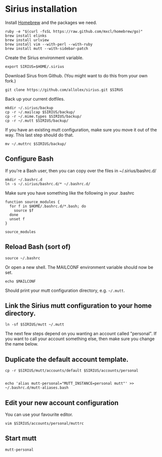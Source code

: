 # Sirius installation


Install [Homebrew](http://mxcl.github.com/homebrew/) and the packages we need.

    ruby -e "$(curl -fsSL https://raw.github.com/mxcl/homebrew/go)"
    brew install elinks
    brew install urlview
    brew install vim --with-perl --with-ruby
    brew install mutt --with-sidebar-patch


Create the Sirius environment variable.

    export SIRIUS=$HOME/.sirius


Download Sirus from Github. (You might want to do this from your own fork.)

    git clone https://github.com/allolex/sirius.git $SIRUS


Back up your current dotfiles.

    mkdir ~/.sirius/backup
    cp -r ~/.mailcap $SIRIUS/backup/
    cp -r ~/.mime.types $SIRIUS/backup/
    cp -r ~/.mutt $SIRIUS/backup/

If you have an existing mutt configuration, make sure you move it out of the way. This last step should do that.

    mv ~/.muttrc $SIRIUS/backup/


## Configure Bash

If you're a Bash user, then you can copy over the files in ~/.sirius/bashrc.d/

    mkdir ~/.bashrc.d
    ln -s ~/.sirius/bashrc.d/* ~/.bashrc.d/


Make sure you have something like the following in your .bashrc

    function source_modules {
      for f in $HOME/.bashrc.d/*.bash; do
        source $f
      done
      unset f
    }

    source_modules


## Reload Bash (sort of)

    source ~/.bashrc

Or open a new shell. The MAILCONF environment variable should now be set.

    echo $MAILCONF

Should print your mutt configuration directory, e.g. `~/.mutt`.


## Link the Sirius mutt configuration to your home directory.

    ln -sf $SIRIUS/mutt ~/.mutt


The next few steps depend on you wanting an account called "personal". If you want to call your account something else, then make sure you change the name below.


## Duplicate the default account template.

    cp -r $SIRIUS/mutt/accounts/default $SIRIUS/accounts/personal


    echo 'alias mutt-personal="MUTT_INSTANCE=personal mutt"' >> ~/.bashrc.d/mutt-aliases.bash


## Edit your new account configuration

You can use your favourite editor.

    vim $SIRIUS/accounts/personal/muttrc


## Start mutt

    mutt-personal
